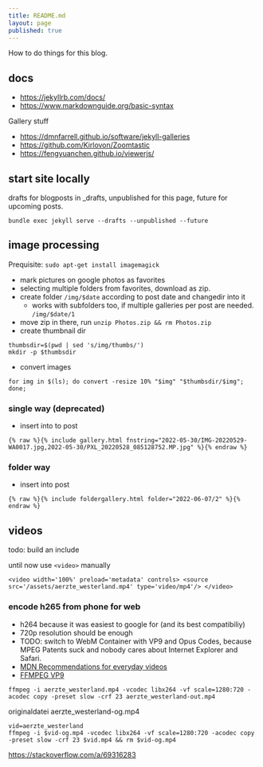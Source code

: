 ```yaml
---
title: README.md
layout: page
published: true
---
```


How to do things for this blog.


## docs

* <https://jekyllrb.com/docs/>
* <https://www.markdownguide.org/basic-syntax>

Gallery stuff
* <https://dmnfarrell.github.io/software/jekyll-galleries>
* <https://github.com/Kirlovon/Zoomtastic>
* <https://fengyuanchen.github.io/viewerjs/>

## start site locally
drafts for blogposts in _drafts, unpublished for this page, future for upcoming posts.

    bundle exec jekyll serve --drafts --unpublished --future

## image processing
Prequisite: `sudo apt-get install imagemagick`
* mark pictures on google photos as favorites
* selecting multiple folders from favorites, download as zip.
* create folder `/img/$date` according to post date and changedir into it
  * works with subfolders too, if multiple galleries per post are needed. `/img/$date/1`
* move zip in there, run `unzip Photos.zip && rm Photos.zip`
* create thumbnail dir

<!-- -->
    thumbsdir=$(pwd | sed 's/img/thumbs/')
    mkdir -p $thumbsdir

* convert images

<!-- -->
    for img in $(ls); do convert -resize 10% "$img" "$thumbsdir/$img"; done;

### single way (deprecated)
* insert into to post

<!-- -->
    {% raw %}{% include gallery.html fnstring="2022-05-30/IMG-20220529-WA0017.jpg,2022-05-30/PXL_20220528_085128752.MP.jpg" %}{% endraw %}

### folder way
* insert into post

<!-- -->
    {% raw %}{% include foldergallery.html folder="2022-06-07/2" %}{% endraw %}

## videos
todo: build an include

until now use `<video>` manually


    <video width='100%' preload='metadata' controls> <source src='/assets/aerzte_westerland.mp4' type='video/mp4'/> </video>


### encode h265 from phone for web
* h264 because it was easiest to google for (and its best compatibiliy)
* 720p resolution should be enough
* TODO: switch to WebM Container with VP9 and Opus Codes, because MPEG Patents suck and nobody cares about Internet Explorer and Safari.
* [MDN Recommendations for everyday videos](https://developer.mozilla.org/en-US/docs/Web/Media/Formats/Video_codecs#recommendations_for_everyday_videos)
* [FFMPEG VP9](https://trac.ffmpeg.org/wiki/Encode/VP9)

<!-- -->


    ffmpeg -i aerzte_westerland.mp4 -vcodec libx264 -vf scale=1280:720 -acodec copy -preset slow -crf 23 aerzte_westerland-out.mp4


originaldatei aerzte_westerland-og.mp4

    vid=aerzte_westerland
    ffmpeg -i $vid-og.mp4 -vcodec libx264 -vf scale=1280:720 -acodec copy -preset slow -crf 23 $vid.mp4 && rm $vid-og.mp4



https://stackoverflow.com/a/69316283
